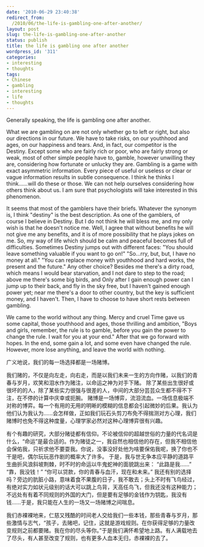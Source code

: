 ```yaml
---
date: '2010-06-29 23:40:38'
redirect_from:
  /2010/06/the-life-is-gambling-one-after-another/
layout: post
slug: the-life-is-gambling-one-after-another
status: publish
title: the life is gambling one after another
wordpress_id: '311'
categories:
- interesting
- thoughts
tags:
- Chinese
- gambling
- interesting
- life
- thoughts
---
```


Generally speaking, the life is gambling one after another.


What we are gambling on are not only whether go to left or right, but also our directions in our future. We have to take risks, on our youthhood and ages, on our happiness and tears. And, in fact, our competitor is the Destiny.
Except some who are fairly rich or poor, who are fairly strong or weak, most of other simple people have to, gamble, however unwilling they are, considering how fortunate or unlucky they are.
Gambling is a game with exact asymmetric information. Every piece of useful or useless or clear or vague information results in subtle consequence. I think he thinks I think......will do these or those. We can not help ourselves considering how others think about us. I am sure that psychologists will take interested in this phenomenon.

It seems that most of the gamblers have their briefs. Whatever the synonym is, I think "destiny" is the best description. As one of the gamblers, of course I believe in Destiny. But I do not think he will bless me, and my only wish is that he doesn't notice me. Well, I agree that without benefits he will not give me any benefits, and it is of more possibility that he plays jokes on me.
So, my way of life which should be calm and peaceful becomes full of difficulties. Sometimes Destiny jumps out with different faces:
"You should leave something valuable if you want to go on!"
"So...rry, but, but, I have no money at all."
"You can replace money with youthhood and hard works, the present and the future."
Any other choice? Besides me there's a dirty road, which means I would bear starvation, and I not dare to step to the road; above me there's some big birds, and Only after I gain enough power can I jump up to their back, and fly in the sky free, but I haven't gained enough power yet; near me there's a door to other country, but the key is sufficient money, and I haven't. Then, I have to choose to have short rests between gambling.

We came to the world without any thing. Mercy and cruel Time gave us some capital, those youthhood and ages, those thrilling and ambition, "Boys and girls, remember, the rule is to gamble, before you gain the power to change the rule. I wait for you at your end." After that we go forward with hopes. In the end, some gain a lot, and some even have changed the rule. However, more lose anything, and leave the world with nothing.

  广义地说，我们的每一场选择都是一场赌博。

  我们赌的，不仅是向左走，向右走，而是以我们未来一生的方向作赌，以我们的青春与岁月，欢笑和泪水作为赌注，以命运之神为对手下赌。
  除了某些出生很好或很坏的的人，除了某些实力很强与很差的人，中间的大部分芸芸众生都不得不下注，在不停的计算中庆幸或扼腕。
  赌博是一场博弈，流泪流血。一场信息极端不对称的博弈。每一个有用的无用的明晰的模糊的信息都会引起微妙的后果。我认为他们认为我认为......会怎样做，正如我们玩石头剪刀布免不得揣测对方心理，我们赌博时也免不得这种度量，心理学家必然对这种心理博弈很有兴趣。

  有个有趣的研究，大部分赌徒都有信仰。不论被信仰的超越世俗的力量的代名词是什么，“命运”是最合适的。作为赌徒之一，我自然也相信他的存在，但我不相信他会保佑我，只祈求他不要耍我。你说，没事没好处他为啥要保佑我呢，换了你也不干是吧，偶尔玩玩恶作剧的概率大了许多。
  于是，我与世无争本应平静的道路平生曲折风浪斜坡荆棘，时不时的命运以牛鬼蛇神的面貌跳出来：
  “此路是我......”
  “靠，我没钱！”
  “你可以贷款，你的青春与血汗，现在和未来。”
  我还有别的选择吗？旁边的肮脏小路，意味着食不果腹的日子，我不敢去；头上不时有飞鸟经过，有绝对实力如状元级别的话大可以跳上鸟背，天高任鸟飞，但我还没有这种能力；不远处有有着不同规则的外国的大门，但是要有足够的金钱作为钥匙，我没有钱......于是，我只能在人生的一场又一场赌博之间喘息。

  我们赤裸裸地来，仁慈又残酷的时间老人交给我们一些本钱，那些青春与岁月，那些激情与志气，“孩子，去赌吧，记住，这就是游戏规则。在你获得足够的力量改变规则之前都要赌。我在你的尽头等你。”于是我们满怀希望地上路。有人满载地去了尽头，有人甚至改变了规则，也有更多人血本无归，赤裸裸的去了。
